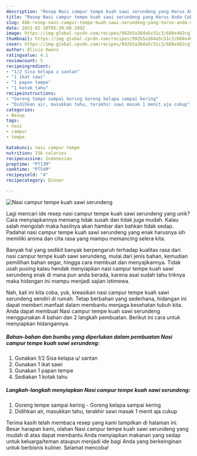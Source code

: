 ```yaml
---
description: "Resep Nasi campur tempe kuah sawi serundeng yang Harus Anda Coba"
title: "Resep Nasi campur tempe kuah sawi serundeng yang Harus Anda Coba"
slug: 486-resep-nasi-campur-tempe-kuah-sawi-serundeng-yang-harus-anda-coba
date: 2021-02-10T05:39:06.349Z
image: https://img-global.cpcdn.com/recipes/992b5a384a5c51c3/680x482cq70/nasi-campur-tempe-kuah-sawi-serundeng-foto-resep-utama.jpg
thumbnail: https://img-global.cpcdn.com/recipes/992b5a384a5c51c3/680x482cq70/nasi-campur-tempe-kuah-sawi-serundeng-foto-resep-utama.jpg
cover: https://img-global.cpcdn.com/recipes/992b5a384a5c51c3/680x482cq70/nasi-campur-tempe-kuah-sawi-serundeng-foto-resep-utama.jpg
author: Olivia Owens
ratingvalue: 4.1
reviewcount: 5
recipeingredient:
- "1/2 Sisa kelapa u santan"
- "1 ikat sawi"
- "1 papan tempe"
- "1 kotak tahu"
recipeinstructions:
- "Goreng tempe sampai kering Goreng kelapa sampai kering"
- "Didihkan air, masukkan tahu, terakhir sawi masak 1 menit aja cukup"
categories:
- Resep
tags:
- nasi
- campur
- tempe

katakunci: nasi campur tempe 
nutrition: 156 calories
recipecuisine: Indonesian
preptime: "PT13M"
cooktime: "PT54M"
recipeyield: "4"
recipecategory: Dinner

---
```



![Nasi campur tempe kuah sawi serundeng](https://img-global.cpcdn.com/recipes/992b5a384a5c51c3/680x482cq70/nasi-campur-tempe-kuah-sawi-serundeng-foto-resep-utama.jpg)

Lagi mencari ide resep nasi campur tempe kuah sawi serundeng yang unik? Cara menyiapkannya memang tidak susah dan tidak juga mudah. Kalau salah mengolah maka hasilnya akan hambar dan bahkan tidak sedap. Padahal nasi campur tempe kuah sawi serundeng yang enak harusnya sih memiliki aroma dan cita rasa yang mampu memancing selera kita.

Banyak hal yang sedikit banyak berpengaruh terhadap kualitas rasa dari nasi campur tempe kuah sawi serundeng, mulai dari jenis bahan, kemudian pemilihan bahan segar, hingga cara membuat dan menyajikannya. Tidak usah pusing kalau hendak menyiapkan nasi campur tempe kuah sawi serundeng enak di mana pun anda berada, karena asal sudah tahu triknya maka hidangan ini mampu menjadi sajian istimewa.




Nah, kali ini kita coba, yuk, kreasikan nasi campur tempe kuah sawi serundeng sendiri di rumah. Tetap berbahan yang sederhana, hidangan ini dapat memberi manfaat dalam membantu menjaga kesehatan tubuh kita. Anda dapat membuat Nasi campur tempe kuah sawi serundeng menggunakan 4 bahan dan 2 langkah pembuatan. Berikut ini cara untuk menyiapkan hidangannya.

<!--inarticleads1-->

##### Bahan-bahan dan bumbu yang diperlukan dalam pembuatan Nasi campur tempe kuah sawi serundeng:

1. Gunakan 1/2 Sisa kelapa u/ santan
1. Gunakan 1 ikat sawi
1. Gunakan 1 papan tempe
1. Sediakan 1 kotak tahu




<!--inarticleads2-->

##### Langkah-langkah menyiapkan Nasi campur tempe kuah sawi serundeng:

1. Goreng tempe sampai kering - Goreng kelapa sampai kering
1. Didihkan air, masukkan tahu, terakhir sawi masak 1 menit aja cukup




Terima kasih telah membaca resep yang kami tampilkan di halaman ini. Besar harapan kami, olahan Nasi campur tempe kuah sawi serundeng yang mudah di atas dapat membantu Anda menyiapkan makanan yang sedap untuk keluarga/teman ataupun menjadi ide bagi Anda yang berkeinginan untuk berbisnis kuliner. Selamat mencoba!
